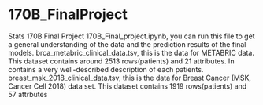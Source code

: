 # 170B_FinalProject
Stats 170B Final Project
170B_Final_project.ipynb, you can run this file to get a general understanding of the data and the prediction results of the final models.
brca_metabric_clinical_data.tsv, this is the data for METABRIC data. This dataset contains around 2513 rows(patients) and 21 attributes. In contains a very well-described description of each patients. 
breast_msk_2018_clinical_data.tsv, this is the data for Breast Cancer (MSK, Cancer Cell 2018) data set. This dataset contains 1919 rows(patients) and 57 attrbutes
